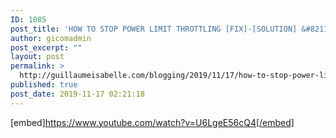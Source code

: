 ```yaml
---
ID: 1085
post_title: 'HOW TO STOP POWER LIMIT THROTTLING [FIX]-[SOLUTION] &#8211; YouTube'
author: gicomadmin
post_excerpt: ""
layout: post
permalink: >
  http://guillaumeisabelle.com/blogging/2019/11/17/how-to-stop-power-limit-throttling-fix-solution-youtube/
published: true
post_date: 2019-11-17 02:21:18
---
```

[embed]https://www.youtube.com/watch?v=U6LgeE56cQ4[/embed]